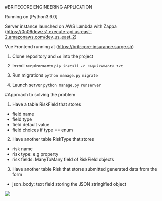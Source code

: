 #BRITECORE ENGINEERING APPLICATION

Running on [Python3.6.0]

Server instance launched on AWS Lambda with Zappa
(https://0n06dowzs1.execute-api.us-east-2.amazonaws.com/dev_us_east_2)

Vue Frontend running at (https://britecore-insurance.surge.sh)

1. Clone repository and `cd` into the project

2. Install requirements
`pip install -r requirements.txt`

3. Run migrations
`python manage.py migrate`

4. Launch server
`python manage.py runserver`

#Approach to solving the problem

1. Have a table RiskField that stores
  - field name
  - field type
  - field default value
  - field choices if type == enum

2. Have another table RiskType that stores
  - risk name
  - risk type: e.g property
  - risk fields: ManyToMany field of RiskField objects

3. Have another table Risk that stores submitted generated data from the form
  - json_body: text field storing the JSON stringified object

<img src="https://i.ibb.co/fXm5TWp/Screen-Shot-2018-11-30-at-1-32-10-PM.png" />
